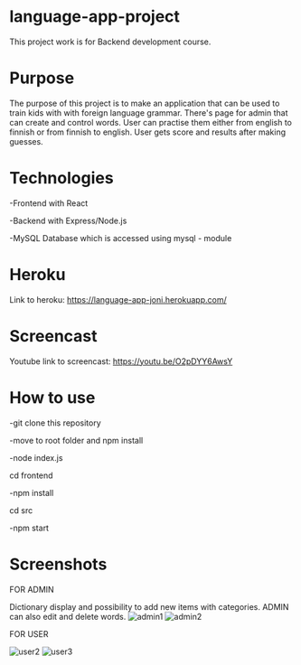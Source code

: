 # language-app-project
This project work is for Backend development course.
# Purpose
The purpose of this project is to make an application that can be used to train kids with with foreign language grammar.
There's page for admin that can create and control words. User can practise them either from english to finnish or from finnish to english. User gets score and results after making guesses.

# Technologies
-Frontend with React

-Backend with Express/Node.js

-MySQL Database which is accessed using mysql - module

# Heroku
Link to heroku: https://language-app-joni.herokuapp.com/

# Screencast
Youtube link to screencast: https://youtu.be/O2pDYY6AwsY

# How to use
-git clone this repository

-move to root folder and npm install

-node index.js

cd frontend

-npm install

cd src

-npm start

# Screenshots
FOR ADMIN

Dictionary display and possibility to add new items with categories.
ADMIN can also edit and delete words.
![admin1](https://user-images.githubusercontent.com/77788188/149498725-dbe57c8f-433d-43df-b1cc-e2870d10aaa3.jpg)
![admin2](https://user-images.githubusercontent.com/77788188/149499500-673c8bc0-e250-40bb-a505-40775beeb494.png)

FOR USER

![user2](https://user-images.githubusercontent.com/77788188/149593783-1c2088f1-2289-4e1a-a634-ddccd41becd4.jpg)
![user3](https://user-images.githubusercontent.com/77788188/149593863-839d4861-cc91-4240-87f0-3e7e26d83105.jpg)
